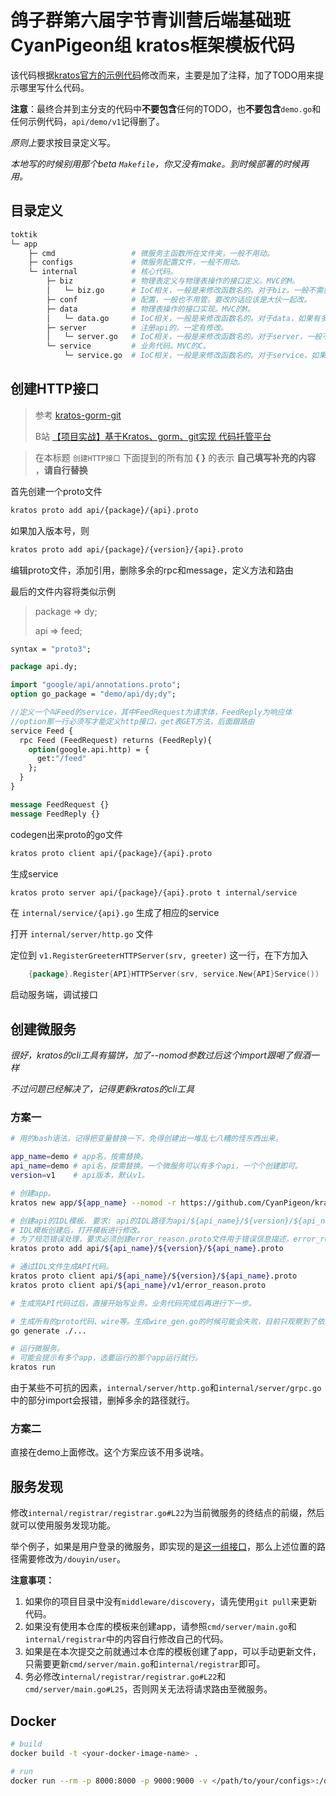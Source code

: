 # 鸽子群第六届字节青训营后端基础班CyanPigeon组 kratos框架模板代码
该代码根据[kratos官方的示例代码](https://github.com/go-kratos/kratos-layout)修改而来，主要是加了注释，加了TODO用来提示哪里写什么代码。

**注意**：最终合并到主分支的代码中**不要包含**任何的TODO，也**不要包含**`demo.go`和任何示例代码，`api/demo/v1`记得删了。

*原则上*要求按目录定义写。

*本地写的时候别用那个beta `Makefile`，你又没有make。到时候部署的时候再用。*

## 目录定义
```bash
toktik
└─ app
    ├─ cmd                 # 微服务主函数所在文件夹，一般不用动。
    ├─ configs             # 微服务配置文件，一般不用动。
    └─ internal            # 核心代码。
        ├─ biz             # 物理表定义与物理表操作的接口定义。MVC的M。
        │   └─ biz.go      # IoC相关，一般是来修改函数名的。对于biz，一般不需要管。
        ├─ conf            # 配置，一般也不用管。要改的话应该是大伙一起改。
        ├─ data            # 物理表操作的接口实现。MVC的M。
        │   └─ data.go     # IoC相关，一般是来修改函数名的。对于data，如果有多个物理表，需要在wire.NewSet()里面增加构造函数。如果没有物理表请留空。
        ├─ server          # 注册api的，一定有修改。
        │   └─ server.go   # IoC相关，一般是来修改函数名的。对于server，一般不需要管。
        └─ service         # 业务代码。MVC的C。
            └─ service.go  # IoC相关，一般是来修改函数名的。对于service，如果有多个api，需要在wire.NewSet()里面增加构造函数。
```
## 创建HTTP接口

> 参考 [kratos-gorm-git](https://github.com/getcharzp/kratos-gorm-git)
> 
> B站  [【项目实战】基于Kratos、gorm、git实现 代码托管平台](https://www.bilibili.com/video/BV17Y4y1y7jt)

> 在本标题 `创建HTTP接口` 下面提到的所有加 **{ }** 的表示 **自己填写补充的内容** ，**请自行替换**

首先创建一个proto文件

```bash
kratos proto add api/{package}/{api}.proto
```

如果加入版本号，则

```bash
kratos proto add api/{package}/{version}/{api}.proto
```

编辑proto文件，添加引用，删除多余的rpc和message，定义方法和路由

最后的文件内容将类似示例

> package => dy; 
> 
> api => feed;

```proto
syntax = "proto3";

package api.dy;

import "google/api/annotations.proto";
option go_package = "demo/api/dy;dy";

//定义一个叫Feed的service，其中FeedRequest为请求体，FeedReply为响应体
//option那一行必须写才能定义http接口，get表GET方法，后面跟路由
service Feed {
  rpc Feed (FeedRequest) returns (FeedReply){
    option(google.api.http) = {
      get:"/feed"
    };
  }
}

message FeedRequest {}
message FeedReply {}
```

codegen出来proto的go文件

```bash
kratos proto client api/{package}/{api}.proto
```

生成service

```bash
kratos proto server api/{package}/{api}.proto t internal/service
```

在 `internal/service/{api}.go` 生成了相应的service

打开 `internal/server/http.go` 文件

定位到 `v1.RegisterGreeterHTTPServer(srv, greeter)` 这一行，在下方加入

```go
	{package}.Register{API}HTTPServer(srv, service.New{API}Service())
```

启动服务端，调试接口

## 创建微服务
*很好，kratos的cli工具有猫饼，加了--nomod参数过后这个import跟喝了假酒一样*

*不过问题已经解决了，记得更新kratos的cli工具*
### 方案一
```bash
# 用的bash语法，记得把变量替换一下，免得创建出一堆乱七八糟的怪东西出来。

app_name=demo # app名，按需替换。
api_name=demo # api名，按需替换。一个微服务可以有多个api，一个个创建即可。
version=v1    # api版本，默认v1。

# 创建app。
kratos new app/${app_name} --nomod -r https://github.com/CyanPigeon/kratos-template.git

# 创建api的IDL模板. 要求: api的IDL路径为api/${api_name}/${version}/${api_name}.proto。
# IDL模板创建后，打开模板进行修改。
# 为了规范错误处理，要求必须创建error_reason.proto文件用于错误信息描述。error_reason.proto的内容见api/demo/v1/error_reason.proto。
kratos proto add api/${api_name}/${version}/${api_name}.proto

# 通过IDL文件生成API代码。
kratos proto client api/${api_name}/${version}/${api_name}.proto
kratos proto client api/${api_name}/v1/error_reason.proto

# 生成完API代码过后，直接开始写业务。业务代码完成后再进行下一步。

# 生成所有的proto代码、wire等。生成wire_gen.go的时候可能会失败，目前只观察到了依赖没有被使用导致的异常。照着模板写应该是不会失败的。
go generate ./...

# 运行微服务。
# 可能会提示有多个app，选要运行的那个app运行就行。
kratos run
```
由于某些不可抗的因素，`internal/server/http.go`和`internal/server/grpc.go`中的部分import会报错，删掉多余的路径就行。
### 方案二
直接在demo上面修改。这个方案应该不用多说啥。
## 服务发现
修改`internal/registrar/registrar.go#L22`为当前微服务的终结点的前缀，然后就可以使用服务发现功能。

举个例子，如果是用户登录的微服务，即实现的是[这一组接口](https://github.com/CyanPigeon/IDL/blob/main/user/user.proto)，那么上述位置的路径需要修改为`/douyin/user`。

**注意事项：**
1. 如果你的项目目录中没有`middleware/discovery`，请先使用`git pull`来更新代码。
2. 如果没有使用本仓库的模板来创建app，请参照`cmd/server/main.go`和`internal/registrar`中的内容自行修改自己的代码。
3. 如果是在本次提交之前就通过本仓库的模板创建了app，可以手动更新文件，只需要更新`cmd/server/main.go`和`internal/registrar`即可。
4. 务必修改`internal/registrar/registrar.go#L22`和`cmd/server/main.go#L25`，否则网关无法将请求路由至微服务。
## Docker
```bash
# build
docker build -t <your-docker-image-name> .

# run
docker run --rm -p 8000:8000 -p 9000:9000 -v </path/to/your/configs>:/data/conf <your-docker-image-name>
```

